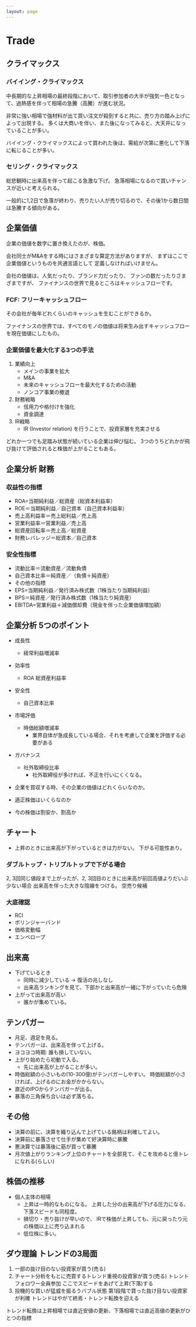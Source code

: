 ```yaml
---
layout: page
---
```


# Trade

## クライマックス

### バイイング・クライマックス

中長期的な上昇相場の最終段階において、取引参加者の大半が強気一色となって、過熱感を伴って相場の急騰（高騰）が進む状況。

非常に強い相場で強材料が出て買い注文が殺到すると共に、売り方の踏み上げによって出現する。
多くは大商いを伴い、また後になってみると、大天井になっていることが多い。

バイイング・クライマックスによって買われた後は、需給が次第に悪化して下落に転じることが多い。

### セリング・クライマックス

総悲観時に出来高を伴って起こる急激な下げ。 急落相場になるので買いチャンスが近いと考えられる。

一般的に1,2日で急落が終わり、売りたい人が売り切るので、その後1から数日間は急騰する傾向がある。

## 企業価値

企業の価値を数字に置き換えたのが、株価。

会社同士がM&Aをする時にはさまざまな算定方法がありますが、
まずはここで企業価値というものを共通言語として
定義しなければいけません。

会社の価値は、人気だったり、ブランド力だったり、
ファンの数だったりさまざまですが、
ファイナンスの世界で見るところはキャッシュフローです。

### FCF: フリーキャッシュフロー

その会社が毎年どれくらいのキャッシュを生むことができるか。

ファイナンスの世界では、すべてのモノの価値は将来生み出すキャッシュフローを現在価値にしたもの。

### 企業価値を最大化する3つの手法

1. 業績向上
    * メインの事業を拡大
    * M&A
    * 未来のキャッシュフローを最大化するための活動
    * ノンコア事業の撤退
2. 財務戦略
    * 信用力や格付けを強化
    * 資金調達
3. IR戦略
    * IR (Investor relation) を行うことで、投資家層を充実させる

どれか一つでも足踏み状態が続いている企業は伸び悩む。
3つのうちどれかが飛び抜けて評価されると株価が上がることもある。

## 企業分析 財務

### 収益性の指標

* ROA=当期純利益／総資産（総資本利益率）
* ROE＝当期純利益／自己資本（自己資本利益率）
* 売上高利益率＝売上総利益／売上高
* 営業利益率＝営業利益／売上高
* 総資産回転率＝売上高／総資産
* 財務レバレッジ＝総資本／自己資本

### 安全性指標

* 流動比率＝流動資産／流動負債
* 自己資本比率＝純資産／（負債＋純資産）
* その他の指標
* EPS=当期純利益／発行済み株式数（1株当たり当期純利益）
* BPS＝純資産／発行済み株式数（1株当たり純資産）
* EBITDA=営業利益＋減価償却費（現金を伴った企業価値増加額）

## 企業分析 5つのポイント

* 成長性
    * 経常利益増減率
* 効率性
    * ROA 総資産利益率
* 安全性
    * 自己資本比率
* 市場評価
    * 時価総額増減率
        * 業界自体が急成長している場合、それを考慮して企業を評価する必要がある
* ガバナンス
    * 社外取締役比率
        * 社外取締役が多ければ、不正を行いにくくなる。
        
* 企業を買収する時、その企業の価値はどれくらいなのか。
* 適正株価はいくらなのか
* 今の株価は割安か、割高か



## チャート

* 上昇のときに出来高が下がっているときは力がない。 下がる可能性あり。


### ダブルトップ・トリプルトップで下がる場合

2, 3回同じ値段まで上がったが、2, 3回目のときに出来高が前回高値よりだいぶ少ない場合
出来高を伴った大きな陰線をつける。 空売り候補


### 大底確認

* RCI
* ボリンジャーバンド
* 価格変動幅
* エンベロープ

## 出来高

* 下げているとき
    * 同時に減少している -> 復活の兆しなし
    * 出来高ランキングを見て、下部かと出来高が一緒に下がっていたら危険
* 上がって出来高が高い
    * 誰かが集めている。

## テンバガー

* 月足、週足を見る。
* テンバガーは、出来高を伴って上げる。
* ヨコヨコ時期: 誰も損していない。
* 上がり始めたら初動で入る。
   * 先に出来高が上がることが多い。
* 時価総額の小さいもの(10-300億)がテンバガーしやすい。 時価総額が小さければ、上げるのにお金がかからない。
* 直近のIPOからテンバガーが出る。
* 暴落の三角保ち合いは必ず落ちる。

## その他

* 決算の前に、決算を織り込んで上げている銘柄は利確してよい。
* 決算前に暴落させて仕手が集めて好決算時に暴騰
* 悪決算では暴落後に筋が買って暴騰
* 月次値上がりランキング上位のチャートを全部見て、そこを攻めると億トレになれる(らしい)

## 株価の推移

* 個人主体の相場
    * 上昇は一時的なものになる。 上昇した分の出来高が下げる圧力になる、下落スピードも同程度。
    * 損切り・売り抜けが早いので、 IRで株価が上昇しても、元に戻ったり元の株価以上に売り込まれる
    * 低位株に多い。

## ダウ理論 トレンドの3局面

1. 一部の抜け目のない投資家が買う(売る)
2. チャート分析をもとに売買するトレンド重視の投資家が買う(売る)
    トレントフォロワー全員参加
    ここでスピードをあげて上昇(下落)する
3. 投機的な買いが猛威を振るうバブル状態
    第1段階で買った抜け目ない投資家が利確
    トレンドはやがて終焉・トレンド転換を迎える

トレンド転換は上昇相場では直近安値の更新、下落相場では直近高値の更新がひとつの指標
